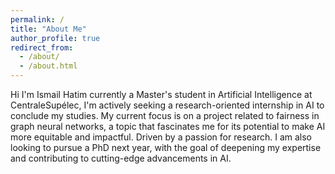 ```yaml
---
permalink: /
title: "About Me"
author_profile: true
redirect_from: 
  - /about/
  - /about.html
---
```


Hi I'm Ismail Hatim currently a Master's student in Artificial Intelligence at CentraleSupélec, I'm actively seeking a research-oriented internship in AI to conclude my studies. 
My current focus is on a project related to fairness in graph neural networks, a topic that fascinates me for its potential to make AI more equitable and impactful. Driven by a passion for research. 
I am also looking to pursue a PhD next year, with the goal of deepening my expertise and contributing to cutting-edge advancements in AI.
